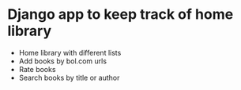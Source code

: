 # Django app to keep track of home library

- Home library with different lists
- Add books by bol.com urls
- Rate books
- Search books by title or author

